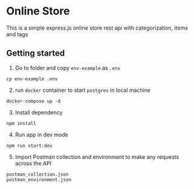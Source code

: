 # Online Store

This is a simple express.js online store rest api with categorization, items and tags

## Getting started

1. Go to folder and copy `env-example` as `.env`
```
cp env-example .env
```
2. run `docker` container to start `postgres` in local machine
```
docker-compose up -d
```
3. Install dependency
```
npm install
```
4. Run app in dev mode
```
npm run start:dev
```
5. Import Postman collection and environment to make any requests across the API
```
postman_collection.json
postman_environment.json
```
